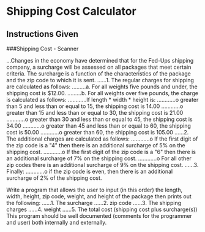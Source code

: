 # Shipping Cost Calculator

## Instructions Given

###Shipping Cost - Scanner


...Changes in the economy have determined that for the Fed-Ups shipping company, a
surcharge will be assessed on all packages that meet certain criteria. The surcharge is a
function of the characteristics of the package and the zip code to which it is sent.
......1. The regular charges for shipping are calculated as follows:
 .........a. For all weights five pounds and under, the shipping cost is $12.00.
 .........b. For all weights over five pounds, the charge is calculated as follows:
 ............If length * width * height is:
............o greater than 5 and less than or equal to 15, the shipping cost is 14.00
............o greater than 15 and less than or equal to 30, the shipping cost is 21.00
............o greater than 30 and less than or equal to 45, the shipping cost is 34.00
............o greater than 45 and less than or equal to 60, the shipping cost is 50.00
............o greater than 60, the shipping cost is 105.00
......2. The additional charges are calculated as follows:
............o If the first digit of the zip code is a "4" then there is an additional surcharge of
5% on the shipping cost.
............o If the first digit of the zip code is a "6" then there is an additional surcharge of
7% on the shipping cost.
............o For all other zip codes there is an additional surcharge of 9% on the shipping
cost.
......3. Finally:
............o if the zip code is even, then there is an additional surcharge of 2% of the
shipping cost.



Write a program that allows the user to input (in this order) the length, width, height,
zip code, weight, and height of the package then prints out the following:
......1. The surcharge
......2. zip code
......3. The shipping charges
......4. weight
......5. The total cost (shipping cost plus surcharge(s))
This program should be well documented (comments for the programmer and user)
both internally and externally.
